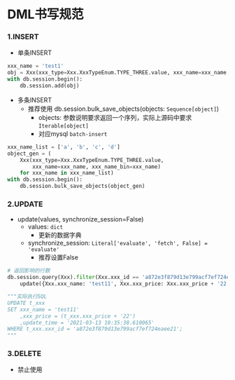 # DML书写规范

### 1.INSERT

- 单条INSERT

```python
xxx_name = 'test1'
obj = Xxx(xxx_type=Xxx.XxxTypeEnum.TYPE_THREE.value, xxx_name=xxx_name, xxx_name_bin=xxx_name)
with db.session.begin():
    db.session.add(obj)
```

- 多条INSERT
    - 推荐使用 db.session.bulk_save_objects(objects: `Sequence[object]`)
        - objects: 参数说明要求返回一个序列，实际上源码中要求 `Iterable[object]`
        - 对应mysql `batch-insert`
        
```python
xxx_name_list = ['a', 'b', 'c', 'd']
object_gen = (
    Xxx(xxx_type=Xxx.XxxTypeEnum.TYPE_THREE.value, 
        xxx_name=xxx_name, xxx_name_bin=xxx_name) 
    for xxx_name in xxx_name_list)
with db.session.begin():
    db.session.bulk_save_objects(object_gen)
```

### 2.UPDATE

- update(values, synchronize_session=False)
    - values: `dict`
        - 更新的数据字典
    - synchronize_session: `Literal['evaluate', 'fetch', False] = 'evaluate'`
        - 推荐设置False

```python
# 返回影响的行数
db.session.query(Xxx).filter(Xxx.xxx_id == 'a872e3f879d13e799acf7ef724eaee21'). \
    update({Xxx.xxx_name: 'test11', Xxx.xxx_price: Xxx.xxx_price + '22'}, synchronize_session=False)

"""实际执行SQL
UPDATE t_xxx
SET xxx_name = 'test11'
	,xxx_price = (t_xxx.xxx_price + '22')
	,update_time = '2021-03-13 10:35:38.610065'
WHERE t_xxx.xxx_id = 'a872e3f879d13e799acf7ef724eaee21';
"""
```

### 3.DELETE

- 禁止使用
